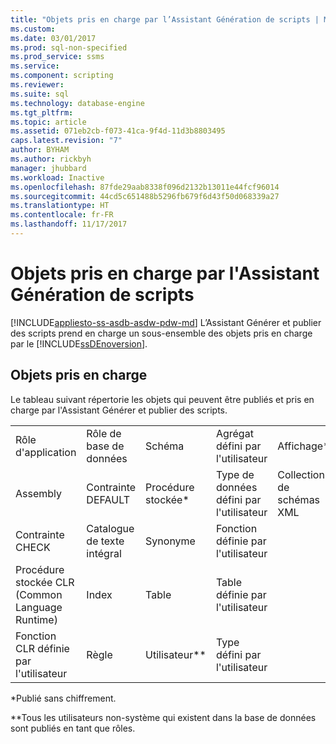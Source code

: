 ```yaml
---
title: "Objets pris en charge par l’Assistant Génération de scripts | Microsoft Docs"
ms.custom: 
ms.date: 03/01/2017
ms.prod: sql-non-specified
ms.prod_service: ssms
ms.service: 
ms.component: scripting
ms.reviewer: 
ms.suite: sql
ms.technology: database-engine
ms.tgt_pltfrm: 
ms.topic: article
ms.assetid: 071eb2cb-f073-41ca-9f4d-11d3b8803495
caps.latest.revision: "7"
author: BYHAM
ms.author: rickbyh
manager: jhubbard
ms.workload: Inactive
ms.openlocfilehash: 87fde29aab8338f096d2132b13011e44fcf96014
ms.sourcegitcommit: 44cd5c651488b5296fb679f6d43f50d068339a27
ms.translationtype: HT
ms.contentlocale: fr-FR
ms.lasthandoff: 11/17/2017
---
```

# <a name="objects-supported-by-the-generate-scripts-wizard"></a>Objets pris en charge par l'Assistant Génération de scripts
[!INCLUDE[appliesto-ss-asdb-asdw-pdw-md](../../includes/appliesto-ss-asdb-asdw-pdw-md.md)] L’Assistant Générer et publier des scripts prend en charge un sous-ensemble des objets pris en charge par le [!INCLUDE[ssDEnoversion](../../includes/ssdenoversion-md.md)].  
  
## <a name="supported-objects"></a>Objets pris en charge  
 Le tableau suivant répertorie les objets qui peuvent être publiés et pris en charge par l'Assistant Générer et publier des scripts.  
  
||||||  
|-|-|-|-|-|  
|Rôle d'application|Rôle de base de données|Schéma|Agrégat défini par l'utilisateur|Affichage*|  
|Assembly|Contrainte DEFAULT|Procédure stockée*|Type de données défini par l'utilisateur|Collection de schémas XML|  
|Contrainte CHECK|Catalogue de texte intégral|Synonyme|Fonction définie par l'utilisateur||  
|Procédure stockée CLR (Common Language Runtime)|Index|Table|Table définie par l'utilisateur||  
|Fonction CLR définie par l'utilisateur|Règle|Utilisateur**|Type défini par l'utilisateur||  
  
 *Publié sans chiffrement.  
  
 **Tous les utilisateurs non-système qui existent dans la base de données sont publiés en tant que rôles.  
  
  
